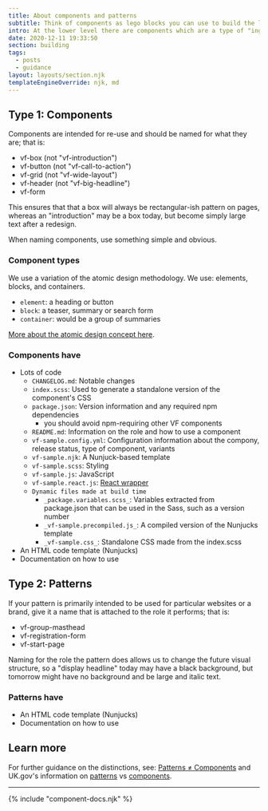 ```yaml
---
title: About components and patterns
subtitle: Think of components as lego blocks you can use to build the look and content of your sites. Think of patterns as assembled packages of behaviour.
intro: At the lower level there are components which are a type of "ingredient" used to assemble into the higher level patterns with richer templates with usability guidance.
date: 2020-12-11 19:33:50
section: building
tags:
  - posts
  - guidance
layout: layouts/section.njk
templateEngineOverride: njk, md
---
```


## Type 1: Components

Components are intended for re-use and should be named for what they are; that is:

- vf-box (not "vf-introduction")
- vf-button (not "vf-call-to-action")
- vf-grid (not "vf-wide-layout")
- vf-header (not "vf-big-headline")
- vf-form

This ensures that that a box will always be rectangular-ish pattern on pages,
whereas an "introduction" may be a box today, but become simply large text after a redesign.

When naming components, use something simple and obvious.

### Component types

We use a variation of the atomic design methodology. We use: elements, blocks, and containers.

- `element`: a heading or button
- `block`: a teaser, summary or search form
- `container`: would be a group of summaries

[More about the atomic design concept here](http://bradfrost.com/blog/post/atomic-web-design/#atoms).

### Components have

- Lots of code
  - `CHANGELOG.md`: Notable changes
  - `index.scss`: Used to generate a standalone version of the component's CSS
  - `package.json`: Version information and any required npm dependencies
    - you should avoid npm-requiring other VF components
  - `README.md`: Information on the role and how to use a component
  - `vf-sample.config.yml`: Configuration information about the compony, release status, type of component, variants
  - `vf-sample.njk`: A Nunjuck-based template
  - `vf-sample.scss`: Styling
  - `vf-sample.js`: JavaScript
  - `vf-sample.react.js`: [React wrapper](https://github.com/visual-framework/vf-core/tree/develop/tools/vf-extensions-react#box-component)
  - `Dynamic files made at build time`
    - `_package.variables.scss_`: Variables extracted from package.json that can be used in the Sass, such as a version number
    - `_vf-sample.precompiled.js_`: A compiled version of the Nunjucks template
    - `_vf-sample.css_`: Standalone CSS made from the index.scss
- An HTML code template (Nunjucks)
- Documentation on how to use

## Type 2: Patterns

If your pattern is primarily intended to be used for particular websites or a brand,
give it a name that is attached to the role it performs; that is:

- vf-group-masthead
- vf-registration-form
- vf-start-page

Naming for the role the pattern does allows us to change the future visual structure,
so a "display headline" today may have a black background, but tomorrow might have no background
and be large and italic text.

### Patterns have

- An HTML code template (Nunjucks)
- Documentation on how to use

## Learn more

For further guidance on the distinctions, see: [Patterns ≠ Components](https://medium.com/eightshapes-llc/patterns-components-2ce778cbe4e8) and UK.gov's information on [patterns](https://design-system.service.gov.uk/patterns) vs [components](https://design-system.service.gov.uk/components).

<hr/>

{% include "component-docs.njk" %}

